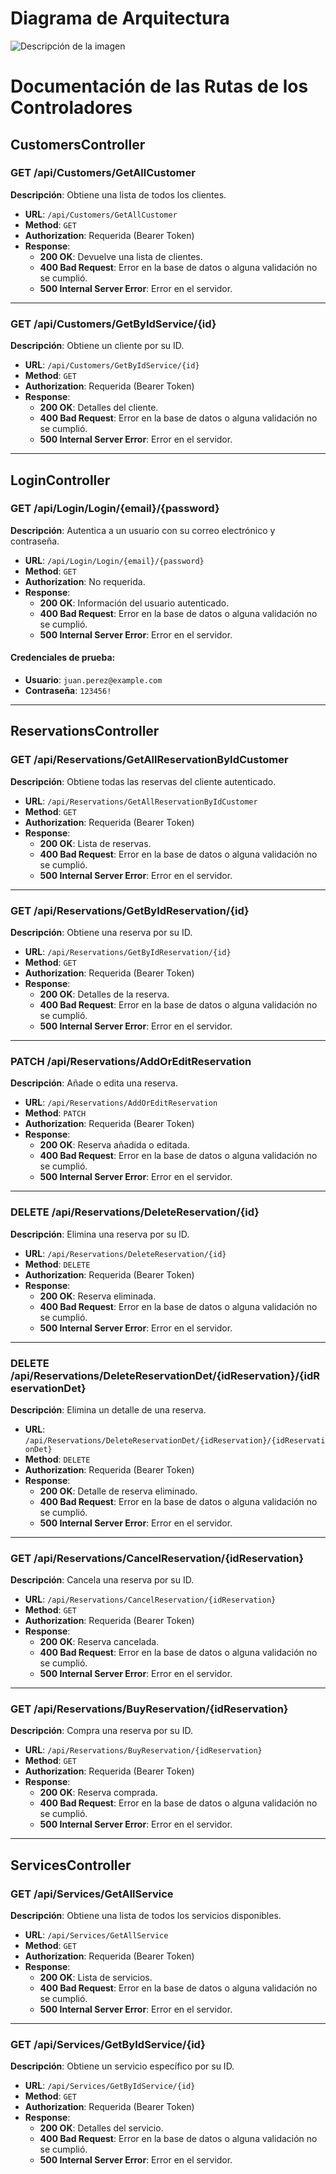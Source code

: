 # **Diagrama de Arquitectura**
![Descripción de la imagen](https://i.postimg.cc/yYyTvtKj/Imagen-de-Whats-App-2024-09-04-a-las-23-41-46-fcbfd850.jpg)


# **Documentación de las Rutas de los Controladores**

## **CustomersController**

### **GET /api/Customers/GetAllCustomer**
**Descripción**: Obtiene una lista de todos los clientes.

- **URL**: `/api/Customers/GetAllCustomer`
- **Method**: `GET`
- **Authorization**: Requerida (Bearer Token)
- **Response**:
  - **200 OK**: Devuelve una lista de clientes.
  - **400 Bad Request**: Error en la base de datos o alguna validación no se cumplió.
  - **500 Internal Server Error**: Error en el servidor.

---

### **GET /api/Customers/GetByIdService/{id}**
**Descripción**: Obtiene un cliente por su ID.

- **URL**: `/api/Customers/GetByIdService/{id}`
- **Method**: `GET`
- **Authorization**: Requerida (Bearer Token)
- **Response**:
  - **200 OK**: Detalles del cliente.
  - **400 Bad Request**: Error en la base de datos o alguna validación no se cumplió.
  - **500 Internal Server Error**: Error en el servidor.

---

## **LoginController**

### **GET /api/Login/Login/{email}/{password}**
**Descripción**: Autentica a un usuario con su correo electrónico y contraseña.

- **URL**: `/api/Login/Login/{email}/{password}`
- **Method**: `GET`
- **Authorization**: No requerida.
- **Response**:
  - **200 OK**: Información del usuario autenticado.
  - **400 Bad Request**: Error en la base de datos o alguna validación no se cumplió.
  - **500 Internal Server Error**: Error en el servidor.

#### **Credenciales de prueba:**
- **Usuario**: `juan.perez@example.com`
- **Contraseña**: `123456!`

---

## **ReservationsController**

### **GET /api/Reservations/GetAllReservationByIdCustomer**
**Descripción**: Obtiene todas las reservas del cliente autenticado.

- **URL**: `/api/Reservations/GetAllReservationByIdCustomer`
- **Method**: `GET`
- **Authorization**: Requerida (Bearer Token)
- **Response**:
  - **200 OK**: Lista de reservas.
  - **400 Bad Request**: Error en la base de datos o alguna validación no se cumplió.
  - **500 Internal Server Error**: Error en el servidor.

---

### **GET /api/Reservations/GetByIdReservation/{id}**
**Descripción**: Obtiene una reserva por su ID.

- **URL**: `/api/Reservations/GetByIdReservation/{id}`
- **Method**: `GET`
- **Authorization**: Requerida (Bearer Token)
- **Response**:
  - **200 OK**: Detalles de la reserva.
  - **400 Bad Request**: Error en la base de datos o alguna validación no se cumplió.
  - **500 Internal Server Error**: Error en el servidor.

---

### **PATCH /api/Reservations/AddOrEditReservation**
**Descripción**: Añade o edita una reserva.

- **URL**: `/api/Reservations/AddOrEditReservation`
- **Method**: `PATCH`
- **Authorization**: Requerida (Bearer Token)
- **Response**:
  - **200 OK**: Reserva añadida o editada.
  - **400 Bad Request**: Error en la base de datos o alguna validación no se cumplió.
  - **500 Internal Server Error**: Error en el servidor.

---

### **DELETE /api/Reservations/DeleteReservation/{id}**
**Descripción**: Elimina una reserva por su ID.

- **URL**: `/api/Reservations/DeleteReservation/{id}`
- **Method**: `DELETE`
- **Authorization**: Requerida (Bearer Token)
- **Response**:
  - **200 OK**: Reserva eliminada.
  - **400 Bad Request**: Error en la base de datos o alguna validación no se cumplió.
  - **500 Internal Server Error**: Error en el servidor.

---

### **DELETE /api/Reservations/DeleteReservationDet/{idReservation}/{idReservationDet}**
**Descripción**: Elimina un detalle de una reserva.

- **URL**: `/api/Reservations/DeleteReservationDet/{idReservation}/{idReservationDet}`
- **Method**: `DELETE`
- **Authorization**: Requerida (Bearer Token)
- **Response**:
  - **200 OK**: Detalle de reserva eliminado.
  - **400 Bad Request**: Error en la base de datos o alguna validación no se cumplió.
  - **500 Internal Server Error**: Error en el servidor.

---

### **GET /api/Reservations/CancelReservation/{idReservation}**
**Descripción**: Cancela una reserva por su ID.

- **URL**: `/api/Reservations/CancelReservation/{idReservation}`
- **Method**: `GET`
- **Authorization**: Requerida (Bearer Token)
- **Response**:
  - **200 OK**: Reserva cancelada.
  - **400 Bad Request**: Error en la base de datos o alguna validación no se cumplió.
  - **500 Internal Server Error**: Error en el servidor.

---

### **GET /api/Reservations/BuyReservation/{idReservation}**
**Descripción**: Compra una reserva por su ID.

- **URL**: `/api/Reservations/BuyReservation/{idReservation}`
- **Method**: `GET`
- **Authorization**: Requerida (Bearer Token)
- **Response**:
  - **200 OK**: Reserva comprada.
  - **400 Bad Request**: Error en la base de datos o alguna validación no se cumplió.
  - **500 Internal Server Error**: Error en el servidor.

---

## **ServicesController**

### **GET /api/Services/GetAllService**
**Descripción**: Obtiene una lista de todos los servicios disponibles.

- **URL**: `/api/Services/GetAllService`
- **Method**: `GET`
- **Authorization**: Requerida (Bearer Token)
- **Response**:
  - **200 OK**: Lista de servicios.
  - **400 Bad Request**: Error en la base de datos o alguna validación no se cumplió.
  - **500 Internal Server Error**: Error en el servidor.

---

### **GET /api/Services/GetByIdService/{id}**
**Descripción**: Obtiene un servicio específico por su ID.

- **URL**: `/api/Services/GetByIdService/{id}`
- **Method**: `GET`
- **Authorization**: Requerida (Bearer Token)
- **Response**:
  - **200 OK**: Detalles del servicio.
  - **400 Bad Request**: Error en la base de datos o alguna validación no se cumplió.
  - **500 Internal Server Error**: Error en el servidor.
